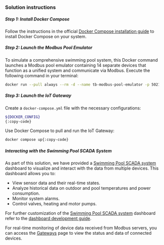 ### Solution instructions

##### Step 1: Install Docker Compose 

Follow the instructions in the official [Docker Compose installation guide](https://docs.docker.com/compose/install/) to install Docker Compose on your system.

##### Step 2: Launch the Modbus Pool Emulator

To simulate a comprehensive swimming pool system, this Docker command launches a Modbus pool emulator containing 14 separate devices that function as a unified system and communicate via Modbus. 
Execute the following command in your terminal: 

```bash
docker run --pull always --rm -d --name tb-modbus-pool-emulator -p 5021-5034:5021-5034 thingsboard/tb-modbus-pool-emulator:latest && docker logs -f tb-modbus-pool-emulator{:copy-code}
```

##### Step 3: Launch the IoT Gateway

Create a `docker-compose.yml` file with the necessary configurations:

```bash 
${DOCKER_CONFIG}
{:copy-code}
```

Use Docker Compose to pull and run the IoT Gateway:

```bash
docker compose up{:copy-code}
```

##### Interacting with the Swimming Pool SCADA System

As part of this solution, we have provided a <a href="${MAIN_DASHBOARD_URL}" target="_blank">Swimming Pool SCADA system</a> dashboard to visualize and interact with the data from multiple devices.
This dashboard allows you to:

- View sensor data and their real-time states.
- Analyze historical data on outdoor and pool temperatures and power consumption.
- Monitor system alarms.
- Control valves, heating and motor pumps.

For further customization of the <a href="${MAIN_DASHBOARD_URL}" target="_blank">Swimming Pool SCADA system</a> dashboard refer to the <a href="${DOCS_BASE_URL}/user-guide/dashboards/" target="_blank">dashboard development guide</a>.

For real-time monitoring of device data received from Modbus servers, you can access the <a href="${GATEWAYS_URL}" target="_blank">Gateways</a> page to view the status and data of connected devices.